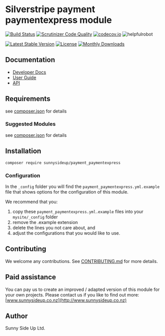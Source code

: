 # Silverstripe payment paymentexpress module
[![Build Status](https://travis-ci.org/sunnysideup/silverstripe-payment_paymentexpress.svg?branch=master)](https://travis-ci.org/sunnysideup/silverstripe-payment_paymentexpress)
[![Scrutinizer Code Quality](https://scrutinizer-ci.com/g/sunnysideup/silverstripe-payment_paymentexpress/badges/quality-score.png?b=master)](https://scrutinizer-ci.com/g/sunnysideup/silverstripe-payment_paymentexpress/?branch=master)
[![codecov.io](https://codecov.io/github/sunnysideup/silverstripe-payment_paymentexpress/coverage.svg?branch=master)](https://codecov.io/github/sunnysideup/silverstripe-payment_paymentexpress?branch=master)
![helpfulrobot](https://helpfulrobot.io/sunnysideup/payment_paymentexpress/badge)

[![Latest Stable Version](https://poser.pugx.org/sunnysideup/payment_paymentexpress/version)](https://packagist.org/packages/sunnysideup/payment_paymentexpress)
[![License](https://poser.pugx.org/sunnysideup/payment_paymentexpress/license)](https://packagist.org/packages/sunnysideup/payment_paymentexpress)
[![Monthly Downloads](https://poser.pugx.org/sunnysideup/payment_paymentexpress/d/monthly)](https://packagist.org/packages/sunnysideup/payment_paymentexpress)


## Documentation



 * [Developer Docs](docs/en/INDEX.md)
 * [User Guide](docs/en/userguide.md)
 * [API](http://ssmods.com/apis/payment_paymentexpress/docs/en/api/)

## Requirements



see [composer.json](composer.json) for details

### Suggested Modules



see [composer.json](composer.json) for details


## Installation


```
composer require sunnysideup/payment_paymentexpress
```

### Configuration



In the `_config` folder you will find the `payment_paymentexpress.yml.example`
file that shows options for the configuration of this module.

We recommend that you:

  1. copy these `payment_paymentexpress.yml.example` files into your
`mysite/_config` folder
  2. remove the .example extension
  3. delete the lines you not care about, and
  4. adjust the configurations that you would like to use.


## Contributing



We welcome any contributions. See [CONTRIBUTING.md](CONTRIBUTING.md) for more details.

## Paid assistance



You can pay us to create an improved / adapted version of this module for your own projects.  Please contact us if you like to find out more: [www.sunnysideup.co.nz](http://www.sunnysideup.co.nz)

## Author



Sunny Side Up Ltd.
